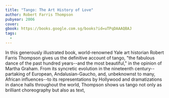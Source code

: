 ```yaml
---
title: "Tango: The Art History of Love"
author: Robert Farris Thompson
pubyear: 2006
cover:
gbook: https://books.google.com.sg/books?id=uTPqDAAAQBAJ
tags:
  -
---
```


In this generously illustrated book, world-renowned Yale art historian Robert Farris Thompson gives us the definitive account of tango, "the fabulous dance of the past hundred years--and the most beautiful," in the opinion of Martha Graham. From its syncretic evolution in the nineteenth century--partaking of European, Andalusian-Gaucho, and, unbeknownst to many, African influences--to its representations by Hollywood and dramatizations in dance halls throughout the world, Thompson shows us tango not only as brilliant choreography but also as text,